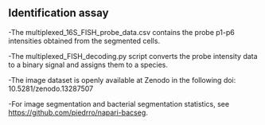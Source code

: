 ## Identification assay
-The multiplexed_16S_FISH_probe_data.csv contains the probe p1-p6 intensities obtained from the segmented cells.

-The multiplexed_FISH_decoding.py script converts the probe intensity data to a binary signal and assigns them to a species.

-The image dataset is openly available at Zenodo in the following doi: 10.5281/zenodo.13287507

-For image segmentation and bacterial segmentation statistics, see https://github.com/piedrro/napari-bacseg.
